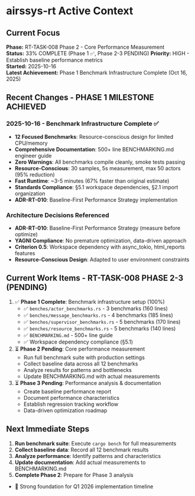 # airssys-rt Active Context

## Current Focus
**Phase:** RT-TASK-008 Phase 2 - Core Performance Measurement  
**Status:** 33% COMPLETE (Phase 1 ✅, Phase 2-3 PENDING)
**Priority:** HIGH - Establish baseline performance metrics  
**Started:** 2025-10-16  
**Latest Achievement:** Phase 1 Benchmark Infrastructure Complete (Oct 16, 2025)

## Recent Changes - PHASE 1 MILESTONE ACHIEVED
### 2025-10-16 - Benchmark Infrastructure Complete ✅
- **12 Focused Benchmarks**: Resource-conscious design for limited CPU/memory
- **Comprehensive Documentation**: 500+ line BENCHMARKING.md engineer guide
- **Zero Warnings**: All benchmarks compile cleanly, smoke tests passing
- **Resource-Conscious**: 30 samples, 5s measurement, max 50 actors (95% reduction)
- **Fast Runtime**: ~3-5 minutes (67% faster than original estimate)
- **Standards Compliance**: §5.1 workspace dependencies, §2.1 import organization
- **ADR-RT-010**: Baseline-First Performance Strategy implementation

### Architecture Decisions Referenced
- **ADR-RT-010**: Baseline-First Performance Strategy (measure before optimize)
- **YAGNI Compliance**: No premature optimization, data-driven approach
- **Criterion 0.5**: Workspace dependency with async_tokio, html_reports features
- **Resource-Conscious Design**: Adapted to user environment constraints

## Current Work Items - RT-TASK-008 PHASE 2-3 (PENDING)
1. ✅ **Phase 1 Complete**: Benchmark infrastructure setup (100%)
   - ✅ `benches/actor_benchmarks.rs` - 3 benchmarks (160 lines)
   - ✅ `benches/message_benchmarks.rs` - 4 benchmarks (185 lines)
   - ✅ `benches/supervisor_benchmarks.rs` - 5 benchmarks (170 lines)
   - ✅ `benches/resource_benchmarks.rs` - 5 benchmarks (140 lines)
   - ✅ `BENCHMARKING.md` - 500+ line guide
   - ✅ Workspace dependency compliance (§5.1)
2. ⏳ **Phase 2 Pending**: Core performance measurement
   - Run full benchmark suite with production settings
   - Collect baseline data across all 12 benchmarks
   - Analyze results for patterns and bottlenecks
   - Update BENCHMARKING.md with actual measurements
3. ⏳ **Phase 3 Pending**: Performance analysis & documentation
   - Create baseline performance report
   - Document performance characteristics
   - Establish regression tracking workflow
   - Data-driven optimization roadmap

## Next Immediate Steps
1. **Run benchmark suite**: Execute `cargo bench` for full measurements
2. **Collect baseline data**: Record all 12 benchmark results
3. **Analyze performance**: Identify patterns and characteristics
4. **Update documentation**: Add actual measurements to BENCHMARKING.md
5. **Complete Phase 2**: Prepare for Phase 3 analysis
- 🔄 Strong foundation for Q1 2026 implementation timeline